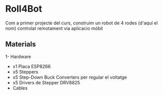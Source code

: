 # Roll4Bot

Com a primer projecte del curs, construim un robot de 4 rodes (d'aquí el nom) controlat remotament via aplicacio móbil

## Materials

1- Hardware
  - x1 Placa ESP8266
  - x5 Steppers
  - x5 Step-Down Buck Converters per regular el voltatge
  - x5 Drivers de Stepper DRV8825
  - Cables
